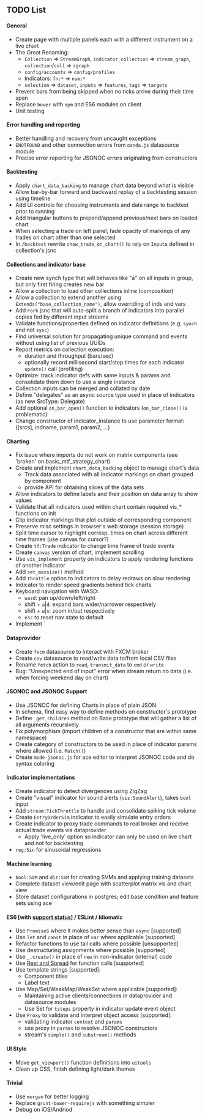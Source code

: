 ## TODO List

#### General

* Create page with multiple panels each with a different instrument on a live chart
* The Great Renaming:
  - `Collection` => `StreamGraph`, `indicator_collection` => `stream_graph`, `collection`/`coll` => `sgraph`
  - `config/accounts` => `config/profiles`
  - Indicators: `fn:*` => `num:*`
  - `selection` => `dataset`, `inputs` => `features`, `tags` => `targets`
* Prevent bars from being skipped when no ticks arrive during their time span
* Replace `bower` with `npm` and ES6 modules on client
* Unit testing

#### Error handling and reporting

* Better handling and recovery from uncaught exceptions
* `ENOTFOUND` and other connection errors from `oanda.js` datasource module
* Precise error reporting for JSONOC errors originating from constructors

#### Backtesting

* Apply `chart_data_backing` to manage chart data beyond what is visible
* Allow bar-by-bar forward and backward replay of a backtesting session using timeline
* Add UI controls for choosing instruments and date range to backtest prior to running
* Add triangular buttons to prepend/append previous/next bars on loaded chart
* When selecting a trade on left panel, fade opacity of markings of any trades on chart other than one selected
* In `/backtest` rewrite `show_trade_on_chart()` to rely on `Input`s defined in collection's jsnc

#### Collections and indicator base

* Create new synch type that will behaves like "a" on all inputs in group, but only first firing creates new bar
* Allow a collection to load other collections inline (composition)
* Allow a collection to extend another using `Extends("base_collection_name")`, allow overriding of inds and vars
* Add `Fork` jsnc that will auto-split a branch of indicators into parallel copies fed by different input streams
* Validate functions/properties defined on indicator definitions (e.g. `synch` and not `sync`)
* Find universal solution for propagating unique command and events without using list of previous UUIDs
* Report metrics on collection execution:
  - duration and throughput (bars/sec)
  - optionally record millisecond start/stop times for each indicator `update()` call (profiling)
* Optimize: track indicator defs with same inputs & params and consolidate them down to use a single instance
* Collection inputs can be merged and collated by date
* Define "delegates" as an async source type used in place of indicators (as new SrcType: Delegate)
* Add optional `on_bar_open()` function to indicators (`on_bar_close()` is problematic)
* Change constructor of indicator_instance to use parameter format: ([srcs], indname, param1, param2, ...)

#### Charting

* Fix issue where imports do not work on matrix components (see 'broken' on basic_mtf_strategy_chart)
* Create and implement `chart_data_backing` object to manage chart's data
  - Track data associated with all indicator markings on chart grouped by component
  - provide API for obtaining slices of the data sets
* Allow indicators to define labels and their position on data array to show values
* Validate that all indicators used within chart contain required vis_* functions on init
* Clip indicator markings that plot outside of corresponding component
* Preserve misc settings in browser's web storage (session storage)
* Split time cursor to highlight corresp. times on chart across different time frames (use canvas for cursor?)
* Create `tf:Trade` indicator to change time frame of trade events
* Create `canvas` version of chart, implement scrolling
* Use `vis_implement` property on indicators to apply rendering functions of another indicator
* Add `set_maxsize()` method 
* Add `throttle` option to indicators to delay redraws on slow rendering
* Indicator to render speed gradients behind tick charts
* Keyboard navigation with WASD:
  - `wasd`: pan up/down/left/right
  - shift + `a`|`d`: expand bars wider/narrower respectively
  - shift + `w`|`s`: zoom in/out respectively
  - `esc` to reset nav state to default
* Implement `

#### Dataprovider

* Create `fxcm` datasource to interact with FXCM broker
* Create `csv` datasource to read/write data to/from local CSV files
* Rename `fetch` action to `read`, `transmit_data` to `cmd` or `write`
* Bug: "Unexpected end of input" error when stream return no data (i.e. when forcing weekend day on chart)

#### JSONOC and JSONOC Support

* Use JSONOC for defining Charts in place of plain JSON
* In schema, find easy way to define methods on constructor's prototype
* Define `_get_children` method on Base prototype that will gather a list of all arguments recursively
* Fix polymorphism (import children of a constructor that are within same namespace)
* Create category of constructors to be used in place of indicator params where allowed (i.e. `Match()`)
* Create `mode-jsonoc.js` for ace editor to interpret JSONOC code and do syntax coloring

#### Indicator implementations

* Create indicator to detect divergences using ZigZag
* Create "visual" indicator for sound alerts (`vis:SoundAlert`), takes `bool` input
* Add `stream:TickThrottle` to handle and consolidate spiking tick volume
* Create `EntryOrderSim` indicator to easily simulate entry orders
* Create indicator to proxy trade commands to real broker and receive actual trade events via dataprovider
  - Apply 'live_only' option so indicator can only be used on live chart and not for backtesting
* `reg:Sin` for sinusoidal regressions

#### Machine learning

* `bool:SVM` and `dir:SVM` for creating SVMs and applying training datasets
* Complete dataset view/edit page with scatterplot matrix vis and chart view
* Store dataset configurations in postgres; edit base condition and feature sets using ace

#### ES6 [with [support status](https://kangax.github.io/compat-table/es6/)] / ESLint / Idiomatic

* Use `Promise`s where it makes better sense than `async` [supported]
* Use `let` and `const` in place of `var` where applicable [supported]
* Refactor functions to use tail calls where possible [unsupported]
* Use destructuring assignments where possible [supported]
* Use `_.create()` in place of `new` in non-indicator (internal) code
* Use [Rest and Spread](https://github.com/lukehoban/es6features#default--rest--spread) for function calls [supported]
* Use template strings [supported]:
  - Component titles
  - Label text
* Use Map/Set/WeakMap/WeakSet where applicable [supported]:
  - Maintaining active clients/connections in dataprovider and datasource modules
  - Use Set for `tsteps` property in indicator update event object
* Use `Proxy` to validate and interpret object access [supported]:
  - validating indicator `context` and `params`
  - use proxy in `params` to resolve JSONOC constructors
  - stream's `simple()` and `substream()` methods
  
#### UI Style

* Move `get_viewport()` function definitions into `uitools`
* Clean up CSS, finish defining light/dark themes

#### Trivial

* Use `morgan` for better logging
* Replace `grunt-bower-requirejs` with something simpler
* Debug on iOS/Andriod
